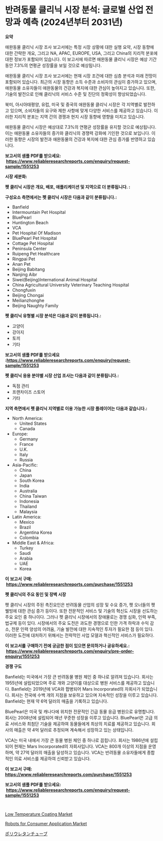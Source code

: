 <p><h1>반려동물 클리닉 시장 분석: 글로벌 산업 전망과 예측 (2024년부터 2031년)</h1></p><p><strong>요약</strong></p>
<p><p>애완동물 클리닉 시장 조사 보고서에는 특정 시장 상황에 대한 실행 요약, 시장 동향에 대한 간략한 개요, 그리고 NA, APAC, EUROPE, USA, 그리고 China의 지리적 분포에 대한 정보가 포함되어 있습니다. 이 보고서에 따르면 애완동물 클리닉 시장은 예상 기간 동안 7.3%의 연평균 성장률을 보일 것으로 예상됩니다.</p><p>애완동물 클리닉 시장 조사 보고서에는 현재 시장 조건에 대한 심층 분석과 미래 전망이 포함되어 있습니다. 최근의 시장 동향은 소득 수준과 소비자의 관심이 증가하고 있으며, 애완동물 소유자들이 애완동물의 건강과 복지에 대한 관심이 높아지고 있습니다. 또한, 기술의 발전으로 인해 클리닉의 서비스 수준 및 진단의 정확성이 향상되었습니다.</p><p>북미, 아시아태평양, 유럽, 미국 및 중국의 애완동물 클리닉 시장은 각 지역별로 발전하고 있으며, 소비자들의 요구와 제한 사항에 맞게 다양한 서비스를 제공하고 있습니다. 이러한 지리적 분포는 지역 간의 경쟁과 현지 시장 동향에 영향을 미치고 있습니다.</p><p>애완동물 클리닉 시장은 예상대로 7.3%의 연평균 성장률을 유지할 것으로 예상됩니다. 이는 애완동물 소유자들의 증가와 클리닉의 경쟁력 강화에 기인한 것으로 보입니다. 이러한 동향은 시장의 발전과 애완동물의 건강과 복지에 대한 관심 증가를 반영하고 있습니다.</p></p>
<p><strong>보고서의 샘플 PDF를 받으세요: &nbsp;<a href="https://www.reliableresearchreports.com/enquiry/request-sample/1551253">https://www.reliableresearchreports.com/enquiry/request-sample/1551253</a></strong></p>
<p><strong>시장 세분화:</strong></p>
<p><strong> 펫 클리닉 시장은 개요, 배포, 애플리케이션 및 지역으로 더 분류됩니다. :</strong></p>
<p><strong>구성요소 측면에서는 펫 클리닉 시장은 다음과 같이 분류됩니다.:</strong></p>
<p><ul><li>Banfield</li><li>Intermountain Pet Hospital</li><li>BluePearl</li><li>Huntington Beach</li><li>VCA</li><li>Pet Hospital Of Madison</li><li>BluePearl Pet Hospital</li><li>Cottage Pet Hospital</li><li>Peninsula Center</li><li>Ruipeng Pet Healthcare</li><li>Ringpai Pet</li><li>Anan Pet</li><li>Beijing Babitang</li><li>Nanjing Aibr</li><li>Siwei(Beijing)International Animal Hospital</li><li>China Agricultural University Veterinary Teaching Hospital</li><li>Chongfuxin</li><li>Beijing Chongai</li><li>Meilianzhonghe</li><li>Beijing Naughty Family</li></ul></p>
<p><strong> 펫 클리닉 유형별 시장 분석은 다음과 같이 분류됩니다.:</strong></p>
<p><ul><li>고양이</li><li>강아지</li><li>토끼</li><li>기타</li></ul></p>
<p><strong>보고서의 샘플 PDF를 받으세요 :<a href="https://www.reliableresearchreports.com/enquiry/request-sample/1551253">https://www.reliableresearchreports.com/enquiry/request-sample/1551253</a></strong></p>
<p><strong> 펫 클리닉 응용 분야별 시장 산업 조사는 다음과 같이 분류됩니다.:</strong></p>
<p><ul><li>독점 관리</li><li>프랜차이즈 스토어</li><li>기타</li></ul></p>
<p><strong>지역 측면에서 펫 클리닉 지역별로 이용 가능한 시장 플레이어는 다음과 같습니다.:</strong></p>
<p><ul>
    <li>
        North America:
        <ul>
            <li>United States</li>
            <li>Canada</li>
        </ul>
    </li>
    <li>
        Europe:
        <ul>
            <li>Germany</li>
            <li>France</li>
            <li>U.K.</li>
            <li>Italy</li>
            <li>Russia</li>
        </ul>
    </li>
    <li>
        Asia-Pacific:
        <ul>
            <li>China</li>
            <li>Japan</li>
            <li>South Korea</li>
            <li>India</li>
            <li>Australia</li>
            <li>China Taiwan</li>
            <li>Indonesia</li>
            <li>Thailand</li>
            <li>Malaysia</li>
        </ul>
    </li>
    <li>
        Latin America:
        <ul>
            <li>Mexico</li>
            <li>Brazil</li>
            <li>Argentina Korea</li>
            <li>Colombia</li>
        </ul>
    </li>
    <li>
        Middle East & Africa:
        <ul>
            <li>Turkey</li>
            <li>Saudi</li>
            <li>Arabia</li>
            <li>UAE</li>
            <li>Korea</li>
        </ul>
    </li>
    </ul></p>
<p><strong>이 보고서 구매: &nbsp;<a href="https://www.reliableresearchreports.com/purchase/1551253">https://www.reliableresearchreports.com/purchase/1551253</a></strong></p>
<p><strong>펫 클리닉의 주요 동인 및 장벽 시장</strong></p>
<p><p>펫 클리닉 시장의 주된 촉진요인은 반려동물 산업의 성장 및 수요 증가, 펫 오너들의 펫 웰빙에 대한 관심 증가 등이다. 또한 전문적인 서비스 및 기술의 혁신도 시장을 선도하는 주요 요인 중 하나이다. 그러나 펫 클리닉 시장에서의 장애물로는 경쟁 심화, 인력 부족, 법규제 등이 있다. 시장에서의 주요 도전은 과도한 경쟁으로 인한 가격 하락과 수익 감소, 전문 인력 양성의 어려움, 기술 발전에 대한 지속적인 투자가 필요한 점 등이 있다. 이러한 도전에 대처하기 위해서는 전략적인 사업 모델과 혁신적인 서비스가 필요하다.</p></p>
<p><strong>이 보고서를 구매하기 전에 궁금한 점이 있으면 문의하거나 공유하세요.: &nbsp;<a href="https://www.reliableresearchreports.com/enquiry/pre-order-enquiry/1551253">https://www.reliableresearchreports.com/enquiry/pre-order-enquiry/1551253</a></strong></p>
<p><strong>경쟁 구도</strong></p>
<p><p>Banfield는 미국에서 가장 큰 반려동물 병원 체인 중 하나로 알려져 있습니다. 회사는 1955년에 설립되었으며 주로 개와 고양이를 대상으로 병원 서비스를 제공하고 있습니다. Banfield는 2019년에 VCA와 합병되어 Mars Incorporated의 자회사가 되었습니다. 회사는 전국에 수백 개의 지점을 보유하고 있으며 지속적인 성장을 이루고 있습니다. Banfield는 현재 약 6억 달러의 매출을 기록하고 있습니다.</p><p>BluePearl은 미국 및 캐나다에 위치한 전문적인 긴급 동물 응급 병원으로 유명합니다. 회사는 2008년에 설립되어 매년 꾸준한 성장을 이루고 있습니다. BluePearl은 고급 의료 서비스와 최첨단 기술을 제공하여 동물들에게 최상의 치료를 제공하고 있습니다. 회사의 매출은 약 4억 달러로 추정되며 계속해서 성장하고 있는 상태입니다.</p><p>VCA는 미국 내에서 가장 큰 동물 병원 체인 중 하나로 꼽힙니다. 회사는 1986년에 설립되어 현재는 Mars Incorporated의 자회사입니다. VCA는 800개 이상의 지점을 운영하며, 약 27억 달러의 매출을 달성하고 있습니다. VCA는 반려동물 소유자들에게 종합적인 의료 서비스를 제공하여 신뢰받고 있습니다.</p></p>
<p><strong>이 보고서 구매: &nbsp; <a href="https://www.reliableresearchreports.com/purchase/1551253">https://www.reliableresearchreports.com/purchase/1551253</a></strong></p>
<p><strong>보고서의 샘플 PDF를 받으세요: &nbsp;<a href="https://www.reliableresearchreports.com/enquiry/request-sample/1551253">https://www.reliableresearchreports.com/enquiry/request-sample/1551253</a></strong><strong></strong></p>
<p>&nbsp;</p>
<p><p><a href="https://mire-aunt-385.notion.site/Low-Temperature-Coating-Market-Provides-a-Comprehensive-Analysis-Including-a-Macro-Overview-of-the-M-b982f5641b334541952c3a10d0c649f0">Low Temperature Coating Market</a></p><p><a href="https://github.com/BryceTownsendr/Market-Research-Report-List-4/blob/main/robots-for-consumer-application-market.md">Robots for Consumer Application Market</a></p><p><a href="https://github.com/ksxzwxabcuynh011/Market-Research-Report-List-1/blob/main/53106597550.md">ポリウレタンチューブ</a></p></p>